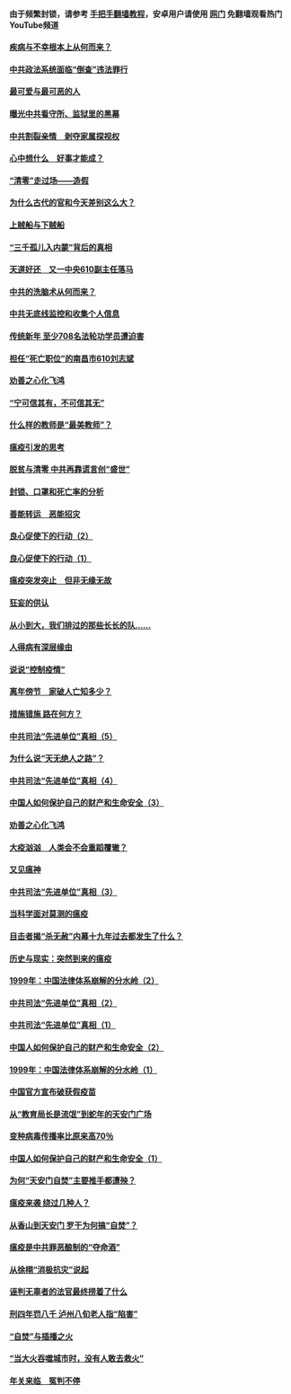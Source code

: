 #### 由于频繁封锁，请参考 [手把手翻墙教程](https://github.com/gfw-breaker/guides/wiki/)，安卓用户请使用 [网门](https://github.com/gfw-breaker/nogfw/blob/master/dl.md?t=03242300) 免翻墙观看热门YouTube频道 

#### [疾病与不幸根本上从何而来？](../pages/19/422438.md?t=03242300) 

#### [中共政法系统面临“倒查”违法罪行](../pages/19/422497.md?t=03242300) 

#### [最可爱与最可恶的人](../pages/19/422448.md?t=03242300) 

#### [曝光中共看守所、监狱里的黑幕](../pages/19/422390.md?t=03242300) 

#### [中共割裂亲情　剥夺家属探视权](../pages/19/422364.md?t=03242300) 

#### [心中想什么　好事才能成？](../pages/19/422318.md?t=03242300) 

#### [“清零”走过场——造假](../pages/19/422306.md?t=03242300) 

#### [为什么古代的官和今天差别这么大？](../pages/19/422228.md?t=03242300) 

#### [上贼船与下贼船](../pages/19/422276.md?t=03242300) 

#### [“三千孤儿入内蒙”背后的真相](../pages/19/422229.md?t=03242300) 

#### [天道好还　又一中央610副主任落马](../pages/19/422155.md?t=03242300) 

#### [中共的洗脑术从何而来？](../pages/19/422154.md?t=03242300) 

#### [中共无底线监控和收集个人信息](../pages/19/422039.md?t=03242300) 

#### [传统新年 至少708名法轮功学员遭迫害](../pages/19/421946.md?t=03242300) 

#### [担任“死亡职位”的南昌市610刘志斌](../pages/19/421957.md?t=03242300) 

#### [劝善之心化飞鸿](../pages/19/421164.md?t=03242300) 

#### [“宁可信其有，不可信其无”](../pages/19/421691.md?t=03242300) 

#### [什么样的教师是“最美教师”？](../pages/19/421755.md?t=03242300) 

#### [瘟疫引发的思考](../pages/19/421594.md?t=03242300) 

#### [脱贫与清零 中共再靠谎言创“盛世”](../pages/19/421590.md?t=03242300) 

#### [封锁、口罩和死亡率的分析](../pages/19/421495.md?t=03242300) 

#### [善能转运　恶能招灾](../pages/19/421334.md?t=03242300) 

#### [良心促使下的行动（2）](../pages/19/421361.md?t=03242300) 

#### [良心促使下的行动（1）](../pages/19/421302.md?t=03242300) 

#### [瘟疫突发突止　但非无缘无故](../pages/19/421281.md?t=03242300) 

#### [狂妄的供认](../pages/19/421199.md?t=03242300) 

#### [从小到大，我们排过的那些长长的队……](../pages/19/421243.md?t=03242300) 

#### [人得病有深层缘由](../pages/19/420864.md?t=03242300) 

#### [说说“控制疫情”](../pages/19/420831.md?t=03242300) 

#### [离年傍节　家破人亡知多少？](../pages/19/420563.md?t=03242300) 

#### [措施错施  路在何方？](../pages/19/420076.md?t=03242300) 

#### [中共司法“先进单位”真相（5）](../pages/19/419453.md?t=03242300) 

#### [为什么说“天无绝人之路”？](../pages/19/419618.md?t=03242300) 

#### [中共司法“先进单位”真相（4）](../pages/19/419452.md?t=03242300) 

#### [中国人如何保护自己的财产和生命安全（3）](../pages/19/419405.md?t=03242300) 

#### [劝善之心化飞鸿](../pages/19/418758.md?t=03242300) 

#### [大疫汹汹　人类会不会重蹈覆辙？](../pages/19/419691.md?t=03242300) 

#### [又见瘟神](../pages/19/419225.md?t=03242300) 

#### [中共司法“先进单位”真相（3）](../pages/19/419451.md?t=03242300) 

#### [当科学面对莫测的瘟疫](../pages/19/419625.md?t=03242300) 

#### [目击者揭“杀无赦”内幕十九年过去都发生了什么？](../pages/19/419617.md?t=03242300) 

#### [历史与现实：突然到来的瘟疫](../pages/19/419619.md?t=03242300) 

#### [1999年：中国法律体系崩解的分水岭（2）](../pages/19/419455.md?t=03242300) 

#### [中共司法“先进单位”真相（2）](../pages/19/419450.md?t=03242300) 

#### [中共司法“先进单位”真相（1）](../pages/19/419449.md?t=03242300) 

#### [中国人如何保护自己的财产和生命安全（2）](../pages/19/419404.md?t=03242300) 

#### [1999年：中国法律体系崩解的分水岭（1）](../pages/19/419454.md?t=03242300) 

#### [中国官方宣布破获假疫苗](../pages/19/419504.md?t=03242300) 

#### [从“教育局长是流氓”到蛇年的天安门广场](../pages/19/419470.md?t=03242300) 

#### [变种病毒传播率比原来高70％](../pages/19/419456.md?t=03242300) 

#### [中国人如何保护自己的财产和生命安全（1）](../pages/19/419403.md?t=03242300) 

#### [为何“天安门自焚”主要推手都遭殃？](../pages/19/419348.md?t=03242300) 

#### [瘟疫来袭 绕过几种人？](../pages/19/419349.md?t=03242300) 

#### [从香山到天安门 罗干为何搞“自焚”？](../pages/19/419270.md?t=03242300) 

#### [瘟疫是中共罪恶酿制的“夺命酒”](../pages/19/419223.md?t=03242300) 

#### [从徐栩“消极抗灾”说起](../pages/19/419224.md?t=03242300) 

#### [诬判无辜者的法官最终捞着了什么](../pages/19/419268.md?t=03242300) 

#### [刑四年罚八千 泸州八旬老人指“陷害”](../pages/19/419232.md?t=03242300) 

#### [“自焚”与插播之火](../pages/19/419226.md?t=03242300) 

#### [“当大火吞噬城市时，没有人敢去救火”](../pages/19/419077.md?t=03242300) 

#### [年关来临　冤判不停](../pages/19/419093.md?t=03242300) 

